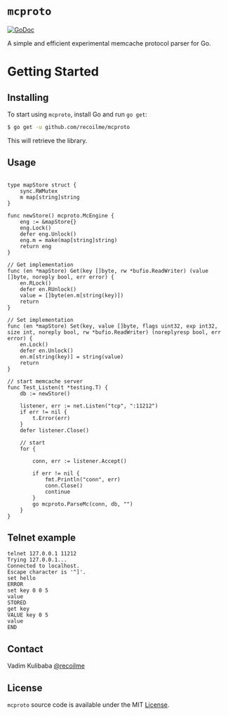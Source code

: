 # `mcproto`

[![GoDoc](https://img.shields.io/badge/api-reference-blue.svg?style=flat-square)](https://godoc.org/github.com/recoilme/mcproto)

A simple and efficient experimental memcache protocol parser for Go.


# Getting Started

## Installing

To start using `mcproto`, install Go and run `go get`:

```sh
$ go get -u github.com/recoilme/mcproto
```

This will retrieve the library.

## Usage

```

type mapStore struct {
	sync.RWMutex
	m map[string]string
}

func newStore() mcproto.McEngine {
	eng := &mapStore{}
	eng.Lock()
	defer eng.Unlock()
	eng.m = make(map[string]string)
	return eng
}

// Get implementation
func (en *mapStore) Get(key []byte, rw *bufio.ReadWriter) (value []byte, noreply bool, err error) {
	en.RLock()
	defer en.RUnlock()
	value = []byte(en.m[string(key)])
	return
}

// Set implementation
func (en *mapStore) Set(key, value []byte, flags uint32, exp int32, size int, noreply bool, rw *bufio.ReadWriter) (noreplyresp bool, err error) {
	en.Lock()
	defer en.Unlock()
	en.m[string(key)] = string(value)
	return
}

// start memcache server
func Test_Listen(t *testing.T) {
	db := newStore()

	listener, err := net.Listen("tcp", ":11212")
	if err != nil {
		t.Error(err)
	}
	defer listener.Close()

	// start
	for {

		conn, err := listener.Accept()

		if err != nil {
			fmt.Println("conn", err)
			conn.Close()
			continue
		}
		go mcproto.ParseMc(conn, db, "")
	}
}
```

## Telnet example
```
telnet 127.0.0.1 11212
Trying 127.0.0.1...
Connected to localhost.
Escape character is '^]'.
set hello
ERROR
set key 0 0 5
value
STORED
get key
VALUE key 0 5
value
END
```


## Contact

Vadim Kulibaba [@recoilme](https://github.com/recoilme)

## License

`mcproto` source code is available under the MIT [License](/LICENSE).